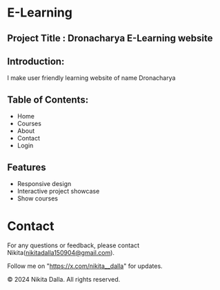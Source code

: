 # E-Learning
## Project Title : Dronacharya E-Learning website
## Introduction:
I make user friendly learning website of name Dronacharya
## Table of Contents:
   - Home
   - Courses
   - About
   - Contact
   - Login
## Features
   - Responsive design
   - Interactive project showcase
   - Show courses

# Contact

For any questions or feedback, please contact Nikita(nikitadalla150904@gmail.com).

Follow me on "https://x.com/nikita__dalla" for updates.

© 2024 Nikita Dalla. All rights reserved.

